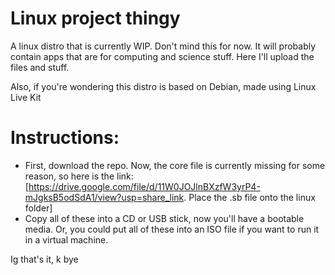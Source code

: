 # Linux project thingy

A linux distro that is currently WIP. Don't mind this for now. It will probably contain apps that are for computing and science stuff. Here I'll upload the files and stuff. 

Also, if you're wondering this distro is based on Debian, made using Linux Live Kit

# Instructions:

- First, download the repo. Now, the core file is currently missing for some reason, so here is the link: [https://drive.google.com/file/d/11W0JOJlnBXzfW3yrP4-mJgksB5odSdA1/view?usp=share_link. Place the .sb file onto the linux folder]
- Copy all of these into a CD or USB stick, now you'll have a bootable media. Or, you could put all of these into an ISO file if you want to run it in a virtual machine. 

Ig that's it, k bye

